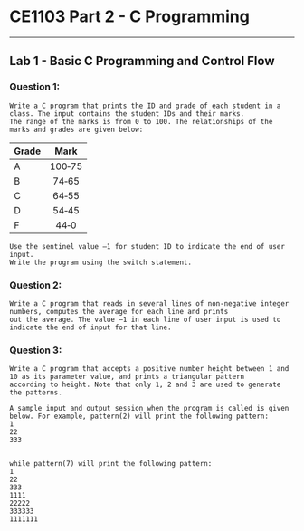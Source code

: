 # **CE1103 Part 2 - C Programming**
--- 


## **Lab 1 - Basic C Programming and Control Flow**

### Question 1:
    Write a C program that prints the ID and grade of each student in a class. The input contains the student IDs and their marks. 
    The range of the marks is from 0 to 100. The relationships of the marks and grades are given below:

| Grade         | Mark          |
| ------------- |:-------------:| 
| A             | 100‐75        | 
| B             | 74‐65         |
| C             | 64‐55         |
| D             | 54‐45         |
| F             | 44‐0          |
 
    Use the sentinel value –1 for student ID to indicate the end of user input.
    Write the program using the switch statement.


### Question 2:
    Write a C program that reads in several lines of non‐negative integer numbers, computes the average for each line and prints 
    out the average. The value –1 in each line of user input is used to indicate the end of input for that line.


### Question 3:
    Write a C program that accepts a positive number height between 1 and 10 as its parameter value, and prints a triangular pattern 
    according to height. Note that only 1, 2 and 3 are used to generate the patterns. 
    
    A sample input and output session when the program is called is given below. For example, pattern(2) will print the following pattern:
    1
    22
    333


    while pattern(7) will print the following pattern:
    1
    22
    333
    1111
    22222
    333333
    1111111


